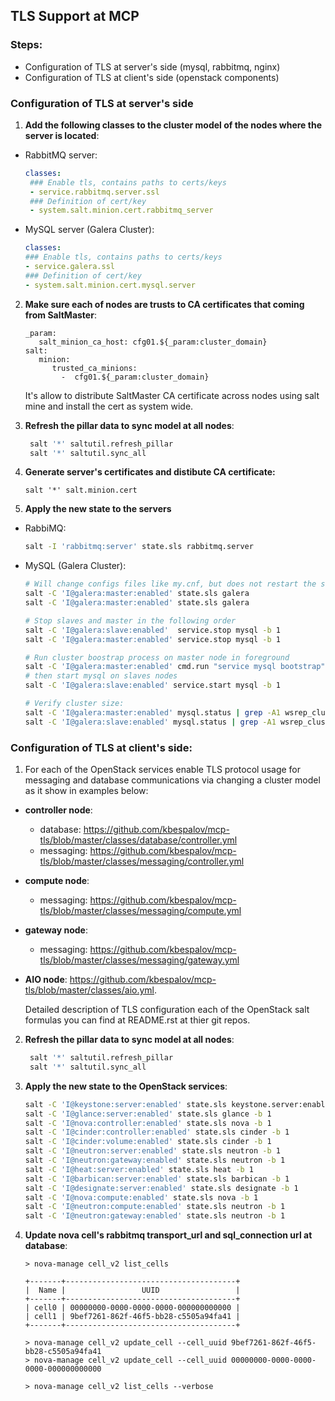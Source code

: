 ## TLS Support at MCP

### Steps:
 -  Configuration of TLS at server's side (mysql, rabbitmq, nginx)
 -  Configuration of TLS at client's side (openstack components)


### Configuration of TLS at server's side

1. **Add the following classes to the cluster model of the nodes where the server is located**:

- RabbitMQ server:
    ```yml
    classes:
     ### Enable tls, contains paths to certs/keys
     - service.rabbitmq.server.ssl
     ### Definition of cert/key
     - system.salt.minion.cert.rabbitmq_server
     ```
- MySQL server (Galera Cluster):
     ```yml
    classes:
     ### Enable tls, contains paths to certs/keys
    - service.galera.ssl
    ### Definition of cert/key
    - system.salt.minion.cert.mysql.server
     ```

2. **Make sure each of nodes are trusts to CA certificates that coming from SaltMaster**:

    ```
    _param:
       salt_minion_ca_host: cfg01.${_param:cluster_domain}
    salt:
       minion:
          trusted_ca_minions:
            -  cfg01.${_param:cluster_domain}
    ```
    It's allow to distribute SaltMaster CA certificate across nodes using salt mine and install the cert as system wide.


3. **Refresh the pillar data to sync model at all nodes**:

    ```sh
     salt '*' saltutil.refresh_pillar
     salt '*' saltutil.sync_all
     ```    

4. **Generate server's certificates and distibute CA certificate:**
    ```
    salt '*' salt.minion.cert
    ```

5. **Apply the new state to the servers**

- RabbiMQ:
    ```sh
    salt -I 'rabbitmq:server' state.sls rabbitmq.server
    ```
- MySQL (Galera Cluster):
   ```sh
   # Will change configs files like my.cnf, but does not restart the service
   salt -C 'I@galera:master:enabled' state.sls galera
   salt -C 'I@galera:master:enabled' state.sls galera

   # Stop slaves and master in the following order
   salt -C 'I@galera:slave:enabled'  service.stop mysql -b 1
   salt -C 'I@galera:master:enabled' service.stop mysql -b 1

   # Run cluster boostrap process on master node in foreground
   salt -C 'I@galera:master:enabled' cmd.run "service mysql bootstrap" &
   # then start mysql on slaves nodes
   salt -C 'I@galera:slave:enabled' service.start mysql -b 1

   # Verify cluster size:
   salt -C 'I@galera:master:enabled' mysql.status | grep -A1 wsrep_cluster_size
   salt -C 'I@galera:slave:enabled' mysql.status | grep -A1 wsrep_cluster_size
   ```

### Configuration of TLS at client's side:

1. For each of the OpenStack services enable TLS protocol usage for messaging and database communications via changing a cluster model as it show in examples below:

* **controller node**:

	* database: https://github.com/kbespalov/mcp-tls/blob/master/classes/database/controller.yml
	* messaging: https://github.com/kbespalov/mcp-tls/blob/master/classes/messaging/controller.yml

* **compute node**:
	* messaging: https://github.com/kbespalov/mcp-tls/blob/master/classes/messaging/compute.yml

* **gateway node**:
  * messaging: https://github.com/kbespalov/mcp-tls/blob/master/classes/messaging/gateway.yml

* **AIO node**: https://github.com/kbespalov/mcp-tls/blob/master/classes/aio.yml.

  Detailed description of TLS configuration each of the OpenStack salt formulas you can find at README.rst at thier git repos.


2. **Refresh the pillar data to sync model at all nodes**:

    ```sh
     salt '*' saltutil.refresh_pillar
     salt '*' saltutil.sync_all
     ```    

3. **Apply the new state to the OpenStack services**:

    ```sh
    salt -C 'I@keystone:server:enabled' state.sls keystone.server:enabled -b 1
    salt -C 'I@glance:server:enabled' state.sls glance -b 1
    salt -C 'I@nova:controller:enabled' state.sls nova -b 1
    salt -C 'I@cinder:controller:enabled' state.sls cinder -b 1
    salt -C 'I@cinder:volume:enabled' state.sls cinder -b 1
    salt -C 'I@neutron:server:enabled' state.sls neutron -b 1
    salt -C 'I@neutron:gateway:enabled' state.sls neutron -b 1
    salt -C 'I@heat:server:enabled' state.sls heat -b 1
    salt -C 'I@barbican:server:enabled' state.sls barbican -b 1
    salt -C 'I@designate:server:enabled' state.sls designate -b 1
    salt -C 'I@nova:compute:enabled' state.sls nova -b 1
    salt -C 'I@neutron:compute:enabled' state.sls neutron -b 1
    salt -C 'I@neutron:gateway:enabled' state.sls neutron -b 1
    ```

4. **Update nova cell's rabbitmq transport_url and sql_connection url at database**:
    ```
    > nova-manage cell_v2 list_cells

    +-------+--------------------------------------+
    |  Name |                 UUID                 |
    +-------+--------------------------------------+
    | cell0 | 00000000-0000-0000-0000-000000000000 |
    | cell1 | 9bef7261-862f-46f5-bb28-c5505a94fa41 |
    +-------+--------------------------------------+

    > nova-manage cell_v2 update_cell --cell_uuid 9bef7261-862f-46f5-bb28-c5505a94fa41
    > nova-manage cell_v2 update_cell --cell_uuid 00000000-0000-0000-0000-000000000000

    > nova-manage cell_v2 list_cells --verbose
    ```
